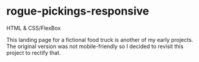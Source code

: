 # rogue-pickings-responsive

HTML & CSS/FlexBox

This landing page for a fictional food truck is another of my early projects. The original version was not mobile-friendly so I decided to revisit this project to rectify that.
